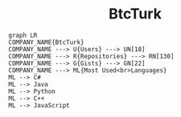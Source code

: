<h1 align="center">BtcTurk</h1>

```mermaid
graph LR
COMPANY_NAME{BtcTurk}
COMPANY_NAME ---> U{Users} ---> UN[18]
COMPANY_NAME ---> R{Repositories} ---> RN[130]
COMPANY_NAME ---> G{Gists} ---> GN[22]
COMPANY_NAME ---> ML{Most Used<br>Languages}
ML --> C#
ML --> Java
ML --> Python
ML --> C++
ML --> JavaScript
```
